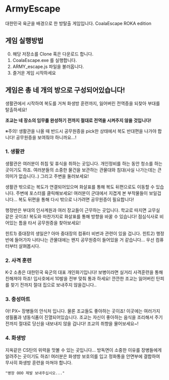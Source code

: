 # ArmyEscape

대한민국 육군을 배경으로 한 방탈출 게임입니다. 
CoalaEscape ROKA edition

## 게임 실행방법

0. 해당 저장소를 Clone 혹은 다운로드 합니다.
1. CoalaEscape.exe 를 실행합니다. 
2. ARMY_escape.js 파일을 불러옵니다.
3. 즐거운 게임 시작하세요

## 게임은 총 네 개의 방으로 구성되어있습니다! 

생활관에서 시작하여 복도를 거쳐 화생방 훈련까지, 잃어버린 전역증을 되찾아 부대를 탈출하세요!

**조교는 네 장소의 임무를 완성하기 전까지 절대로 전역을 시켜주지 않을 것입니다!**

※주의! 생활관을 나올 때 반드시 공무원증을 pick한 상태에서 복도 반대편을 나가야 합니다! 공무원증을 보여줘야 하니까요...!


### 1. 생활관

생활관은 여러분이 취침 및 휴식을 취하는 곳입니다. 개인정비를 하는 동안 청소를 하는 곳이기도 하죠.
여러분들의 소중한 물건을 보관하는 관물대와 침대(사실 나가는데는 큰 의미가 없습니다..) 그리고 주변을 둘러보세요!

생활관 밖으로는 복도가 연결되어있으며 화살표를 통해 복도 뒤편으로도 이동할 수 있습니다. 
주변에 포스터를 클릭해보세요! 여러분이 군대에서 지겹게 본 부착물들이 보일겁니다...
복도 뒤편을 통해 다시 밖으로 나가려면 공무원증이 필요합니다!

행정반은 부대의 인사계원과 여러 장교들이 근무하는 곳입니다. 학교로 따지면 교무실 같은 곳이죠!
복도와 마찬가지로 화살표를 통해 방향을 바꿀 수 있습니다! 점심식사로 비어있는 틈을 타서 공무원증을 찾아보세요! 

힌트1) 중대장의 생일은? 아마 중대장의 컴퓨터 비번과 관련이 있을 겁니다.
힌트2) 행정반에 들어가자 나타나는 관물대에는 왠지 공무원증이 들어있을 거 같습니다... 우선 컴퓨터부터 살펴봅시다.


### 2. 사격 훈련

K-2 소총은 대한민국 육군의 대표 개인화기입니다! 보병이라면 실거리 사격훈련을 통해 친해져야 하죠!
입사호에서 10발을 전부 맞춰 통과 하세요! 깐깐한 조교는 잃어버린 탄피를 찾기 전까지 절대 집으로 보내주지 않을겁니다.. 


### 3. 충성마트

아! PX~ 장병들의 안식처 입니다. 물론 조교들도 좋아하는 곳이죠! 이곳에는 여러가지 생필품과 냉동식품이 진열되어있습니다.
조교는 자신이 좋아하는 음식을 조리해서 주기 전까지 절대로 당신을 내보내지 않을 겁니다! 조교의 취향을 물어보세요~! 

### 4. 화생방

지옥같은 CS탄의 위력을 맛볼 수 있는 곳입니다... 방독면이 소중한 이유를 장병들에게 알려주는 곳이기도 하죠!
여러분은 화생방 보호의를 입고 정화통을 안면부에 결합하여 무사히 화생방 훈련을 마쳐야 합니다.

```
"병장 OOO 제발 보내주십시오..."
```
